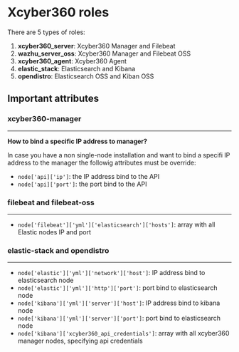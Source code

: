 # Xcyber360 roles

There are 5 types of roles:

1. **xcyber360_server**: Xcyber360 Manager and Filebeat
2. **wazhu_server_oss**: Xcyber360 Manager and Filebeat OSS
3. **xcyber360_agent**: Xcyber360 Agent
4. **elastic_stack**: Elasticsearch and Kibana
5. **opendistro**: Elasticsearch OSS and Kiban OSS

## Important attributes

### xcyber360-manager
-----------------

**How to bind a specific IP address to manager?**

In case you have a non single-node installation and want to bind a specifi IP address to the manager 
the followig attributes must be override:

* ```node['api]['ip']```: the IP address bind to the API
* ```node['api]['port']```: the port bind to the API

### filebeat and filebeat-oss
-----------------------------

* ```node['filebeat']['yml']['elasticsearch']['hosts']```: array with all Elastic nodes IP and port

### elastic-stack and opendistro
--------------------------------
* ``node['elastic']['yml']['network']['host']``: IP address bind to elasticsearch node
* ``node['elastic']['yml']['http']['port']``: port bind to elasticsearch node
* ``node['kibana']['yml']['server']['host']``: IP address bind to kibana node
* ``node['kibana']['yml']['server']['port']``: port bind to elasticsearch node
* ``node['kibana']['xcyber360_api_credentials']``: array with all xcyber360 manager nodes, specifying api credentials